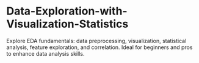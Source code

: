 # Data-Exploration-with-Visualization-Statistics
Explore EDA fundamentals: data preprocessing, visualization, statistical analysis, feature exploration, and correlation. Ideal for beginners and pros to enhance data analysis skills.
